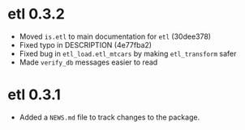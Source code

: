 # etl 0.3.2

* Moved `is.etl` to main documentation for `etl` (30dee378)
* Fixed typo in DESCRIPTION (4e77fba2)
* Fixed bug in `etl_load.etl_mtcars` by making `etl_transform` safer
* Made `verify_db` messages easier to read

# etl 0.3.1

* Added a `NEWS.md` file to track changes to the package.



